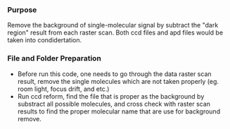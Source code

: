 ### Purpose
Remove the background of single-molecular signal by subtract the "dark region" result from each raster scan. Both ccd files and apd files would be taken into condidertation. 

### File and Folder Preparation
- Before run this code, one needs to go through the data raster scan result, remove the single molecules which are not taken properly (eg. room light, focus drift, and etc.)
- Run ccd reform, find the file that is proper as the background by substract all possible molecules, and cross check with raster scan results to find the proper molecular name that are use for background remove.
